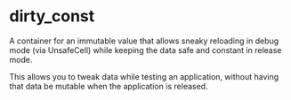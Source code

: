 # dirty_const

A container for an immutable value that allows sneaky reloading in debug mode (via UnsafeCell) while keeping the data safe and constant in release mode.

This allows you to tweak data while testing an application, without having that data be mutable when the application is released.
